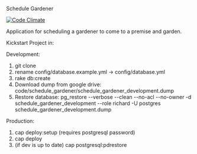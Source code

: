 Schedule Gardener

[![Code Climate](https://codeclimate.com/badge.png)](https://codeclimate.com/github/BCS-io/schedule_gardener)

Application for scheduling a gardener to come to a premise and garden.


Kickstart Project in:

Development:

1) git clone
2) rename config/database.example.yml -> config/database.yml
3) rake db:create
4) Download dump from google drive: code/schedule_gardener/schedule_gardener_development.dump
4) Restore database: pg_restore --verbose --clean --no-acl --no-owner -d schedule_gardener_development --role richard  -U postgres schedule_gardener_development.dump


Production:

1) cap deploy:setup (requires postgresql password)
2) cap deploy
3) (if dev is up to date) cap postgresql:pdrestore
